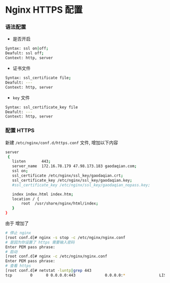 # Nginx HTTPS 配置

### 语法配置

- 是否开启

```bash
Syntax: ssl on|off;
Deafult: ssl off;
Context: http, server
```

- 证书文件

```bash
Syntax: ssl_certificate file;
Deafult: ---
Context: http, server
```

- `key` 文件

```bash
Syntax: ssl_certificate_key file
Deafult: ---
Context: http, server
```

### 配置 HTTPS

新建 `/etc/nginx/conf.d/https.conf` 文件, 增加以下内容

```bash
server
 {
   listen       443;
   server_name  172.16.78.179 47.98.173.183 gaodaqian.com;
   ssl on;
   ssl_certificate /etc/nginx/ssl_key/gaodaqian.crt;
   ssl_certificate_key /etc/nginx/ssl_key/gaodaqian.key;
   #ssl_certificate_key /etc/nginx/ssl_key/gaodaqian_nopass.key;

   index index.html index.htm;
   location / {
       root  /usr/share/nginx/html/index;
   }
}
```

由于 增加了

```bash
# 停止 nginx
[root conf.d]# nginx -s stop -c /etc/nginx/nginx.conf
# 是因为你设置了 https 需要输入密码
Enter PEM pass phrase:
# 启动
[root conf.d]# nginx -c /etc/nginx/nginx.conf
Enter PEM pass phrase:
# 查看 https
[root conf.d]# netstat -luntp|grep 443
tcp        0      0 0.0.0.0:443             0.0.0.0:*               LISTEN      13204/nginx: master
```